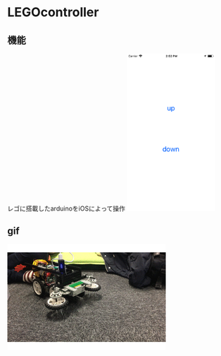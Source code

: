 # LEGOcontroller

## 機能
レゴに搭載したarduinoをiOSによって操作
<img src="https://github.com/atsuo1203/LEGOcontroller/blob/master/lego.png" width="200px">

## gif
![gif](https://github.com/atsuo1203/LEGOcontroller/blob/master/lego.gif)
